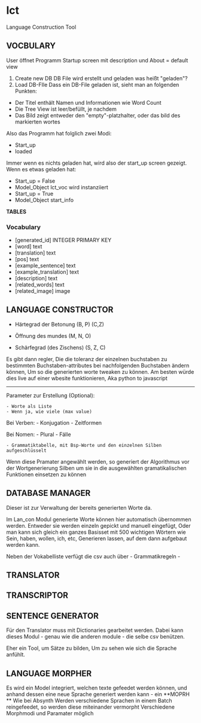 # lct
Language Construction Tool

## VOCBULARY

User öffnet Programm
Startup screen mit description und About = default view
1. Create new DB
DB File wird erstellt und geladen
was heißt "geladen"?
2. Load DB-FIle
Dass ein DB-File geladen ist, sieht man an folgenden Punkten:
- Der Titel enthält Namen und Informationen wie Word Count
- Die Tree View ist leer/befüllt, je nachdem
- Das Bild zeigt entweder den "empty"-platzhalter, oder das bild des markierten wortes

Also das Programm hat folglich zwei Modi:
- Start_up
- loaded

Immer wenn es nichts geladen hat, wird also der start_up screen gezeigt.
Wenn es etwas geladen hat:
- Start_up = False
- Model_Object lct_voc wird instanziiert
- Start_up = True
- Model_Object start_info

**TABLES**

### Vocabulary

- [generated_id] INTEGER PRIMARY KEY
- [word] text
- [translation] text
- [pos] text
- [example_sentence] text
- [example_translation] text
- [description] text
- [related_words] text
- [related_image] image

## LANGUAGE CONSTRUCTOR

-  Härtegrad der Betonung (B, P) (C,Z)
	
-  Öffnung des mundes (M, N, O)

-  Schärfegrad (des Zischens) (S, Z, C)

Es gibt dann regler, Die die toleranz der einzelnen buchstaben zu bestimmten Buchstaben-attributes bei nachfolgenden Buchstaben ändern können,
Um so die generierten worte tweaken zu können.
Am besten würde dies live auf einer wbesite funktionieren,
Aka python to javascript

--------------------------------
Parameter zur Erstellung (Optional):

	- Worte als Liste
	- Wenn ja, wie viele (max value)
	
Bei Verben:
	- Konjugation
	- Zeitformen

Bei Nomen:
	- Plural
	- Fälle

	- Grammatiktabelle, mit Bsp-Worte und den einzelnen Silben aufgeschlüsselt

Wenn diese Pramater angewählt werden, so generiert der Algorithmus vor der Wortgenerierung Silben um sie in die ausgewählten gramatikalischen Funktionen einsetzen zu können
	

## DATABASE MANAGER

Dieser ist zur Verwaltung der bereits generierten Worte da.

Im Lan_con Modul generierte Worte können hier automatisch übernommen werden. Entweder sie werden einzeln gepickt und manuell eingefügt,
Oder man kann sich gleich ein ganzes Basisset mit 500 wichtigen Wörtern wie 
Sein, haben, wollen, ich, etc,
Generieren lassen, auf dem dann aufgebaut werden kann.

Neben der Vokabelliste verfügt die csv auch über
	- Grammatikregeln
	- 


## TRANSLATOR

## TRANSCRIPTOR

## SENTENCE GENERATOR

Für den Translator muss mit Dictionaries gearbeitet werden. Dabei kann dieses Modul - genau wie die anderen module - die selbe csv benützen.

Eher ein Tool, um Sätze zu bilden, 
Um zu sehen wie sich die Sprache anfühlt.


## LANGUAGE MORPHER

Es wird ein Model integriert, welchen texte gefeedet werden können, 
und anhand dessen eine neue Sprache generiert werden kann - ein **MOPRH **
Wie bei Absynth
Werden verschiedene Sprachen in einem Batch reingefeedet, so werden 
diese miteinander vermorpht
Verschiedene Morphmodi und Paramater möglich